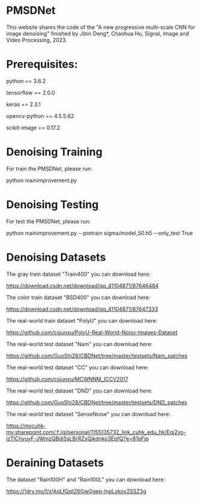 # PMSDNet
This website shares the code of the "A new progressive multi-scale CNN for image denoising" finished by Jibin Deng*, Chaohua Hu, Signal, Image and Video Processing, 2023.
 
# Prerequisites:

python == 3.6.2

tensorflow == 2.0.0

keras == 2.3.1

opencv-python == 4.5.5.62

scikit-image == 0.17.2

# Denoising Training
For train the PMSDNet, please run:

python mainimprovement.py

# Denoising Testing
For test the PMSDNet, please run:

python mainimprovement.py --pretrain sigma/model_50.h5 --only_test True

# Denoising Datasets
The gray train dataset "Train400" you can download here:

https://download.csdn.net/download/qq_41104871/87646484

The color train dataset "BSD400" you can download here:

https://download.csdn.net/download/qq_41104871/87647333

The real-world train dataset "PolyU" you can download here:

https://github.com/csjunxu/PolyU-Real-World-Noisy-Images-Dataset

The real-world test dataset "Nam" you can download here:

https://github.com/GuoShi28/CBDNet/tree/master/testsets/Nam_patches

The real-world test dataset "CC" you can download here:

https://github.com/csjunxu/MCWNNM_ICCV2017

The real-world test dataset "DND" you can download here:

https://github.com/GuoShi28/CBDNet/tree/master/testsets/DND_patches

The real-world test dataset "SenseNoise" you can download here:

https://mycuhk-my.sharepoint.com/:f:/g/personal/1155135732_link_cuhk_edu_hk/Eqj2xo-jzTlChyuyF-JWmzQBdi5sLBrRZxQikdnko3EpfQ?e=81pFjp

# Deraining Datasets
The dataset "Rain100H" and "Rain100L" you can download here:

https://1drv.ms/f/s!AqLfQqtZ6GwGgep-hgjLxkov2SSZ3g